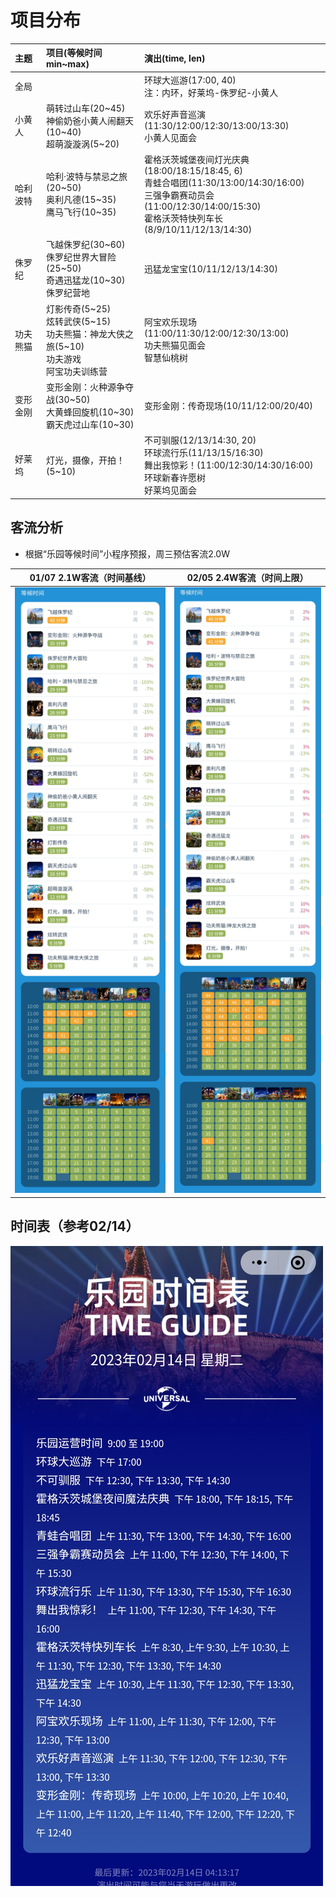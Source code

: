 # 项目分布

| 主题 | 项目(等候时间min~max) | 演出(time, len) |
| :--- | :--- | :--- |
| 全局 | | 环球大巡游(17:00, 40)<br>注：内环，好莱坞-侏罗纪-小黄人
| 小黄人 | 萌转过山车(20~45)<br>神偷奶爸小黄人闹翻天(10~40)<br>超萌漩漩涡(5~20) | 欢乐好声音巡演(11:30/12:00/12:30/13:00/13:30)<br>小黄人见面会 |
| 哈利波特 | 哈利·波特与禁忌之旅(20~50)<br>奥利凡德(15~35)<br>鹰马飞行(10~35) | 霍格沃茨城堡夜间灯光庆典(18:00/18:15/18:45, 6)<br>青蛙合唱团(11:30/13:00/14:30/16:00)<br>三强争霸赛动员会(11:00/12:30/14:00/15:30)<br>霍格沃茨特快列车长(8/9/10/11/12/13/14:30) |
| 侏罗纪 | 飞越侏罗纪(30~60)<br>侏罗纪世界大冒险(25~50)<br>奇遇迅猛龙(10~30)<br>侏罗纪营地 | 迅猛龙宝宝(10/11/12/13/14:30) |
| 功夫熊猫 | 灯影传奇(5~25)<br>炫转武侠(5~15)<br>功夫熊猫：神龙大侠之旅(5~10)<br>功夫游戏<br>阿宝功夫训练营 | 阿宝欢乐现场(11:00/11:30/12:00/12:30/13:00)<br>功夫熊猫见面会<br>智慧仙桃树  |
| 变形金刚 | 变形金刚：火种源争夺战(30~50)<br>大黄蜂回旋机(10~30)<br>霸天虎过山车(10~30) | 变形金刚：传奇现场(10/11/12:00/20/40) |
| 好莱坞 | 灯光，摄像，开拍！(5~10) | 不可驯服(12/13/14:30, 20)<br>环球流行乐(11/13/15/16:30)<br>舞出我惊彩！(11:00/12:30/14:30/16:00)<br>环球新春许愿树<br>好莱坞见面会 |

## 客流分析
- 根据“乐园等候时间”小程序预报，周三预估客流2.0W

| 01/07 2.1W客流（时间基线） | 02/05 2.4W客流（时间上限） |
| :----------: | :----------: |
| ![0107](0107-2.1W.jpg) | ![0205](0205-2.4W.jpg) |

## 时间表（参考02/14）
![TimeGuide](TimeGuide.jpg)
